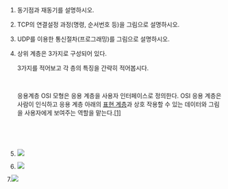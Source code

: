 

1. 동기점과 재동기를 설명하시오. 
   ​

2. TCP의 연결설정 과정(명령, 순서번호 등)을 그림으로 설명하시오.
   ​

3. UDP를 이용한 통신절차(프로그래밍)를 그림으로 설명하시오.
   ​

4. 상위 계층은 3가지로 구성되어 있다.

   3가지를 적어보고 각 층의 특징을 간략히 적어봅시다.

   ​

   응용계층 OSI 모형은 응용 계층을 사용자 인터페이스로 정의한다. OSI 응용 계층은 사람이 인식하고 응용 계층 아래의 [표현 계층](https://ko.wikipedia.org/wiki/%ED%91%9C%ED%98%84_%EA%B3%84%EC%B8%B5)과 상호 작용할 수 있는 데이터와 그림을 사용자에게 보여주는 역할을 맡는다.[[1\]](https://ko.wikipedia.org/wiki/%EC%9D%91%EC%9A%A9_%EA%B3%84%EC%B8%B5#cite_note-1)

   ​

   ​

5. ![](https://ws1.sinaimg.cn/large/006tNc79gy1fob27pt9axj31e40rswnl.jpg)

6. ![](https://ws3.sinaimg.cn/large/006tNc79gy1fob270k7ugj31g20k4tay.jpg)

7.![](https://ws2.sinaimg.cn/large/006tNc79gy1fob29j1nbaj30kp07dwer.jpg)